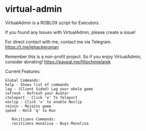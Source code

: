 # virtual-admin
VirtualAdmin is a ROBLOX script for Executors.


If you found any Issues with VirtualAdmin, please create a issue!

For direct contact with me, contact me via Telegram. https://t.me/lehackeroman

Remember this is a non-profit project. So if you enjoy VirtualAdmin, consider donating! https://paypal.me/filipchmielarek

Current Features:
	
	
	Global Commands:
	help - Shows list of commands
	lag - (Client Sided) Lag your whole game
	refresh - Refresh your Avatar
	cteleport - Click 'e' To Teleport
	noclip - Click 'v' to enable Noclip
	rejoin - Rejoins game
	speed - Hold 'q' to Run
        
       Rocitizens Commands:
       rocitizens monalisa - Buys Monalisa
       
